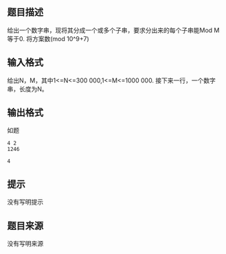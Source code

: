 


## 题目描述
给出一个数字串，现将其分成一个或多个子串，要求分出来的每个子串能Mod M等于0.
将方案数(mod 10^9+7)
## 输入格式
给出N，M，其中1<=N<=300 000,1<=M<=1000 000.
接下来一行，一个数字串，长度为N。
## 输出格式
如题 

```input1
4 2
1246

```

```output1
4
```

## 提示
没有写明提示
## 题目来源
没有写明来源


